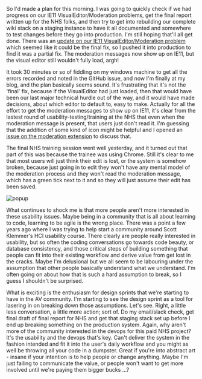 So I'd made a plan for this morning.  I was going to quickly check if we had progress on our IE11 VisualEditor/Moderation problems, get the final report written up for the NHS folks, and then try to get into rebuilding our complete wiki stack on a staging instance to have it all documented and somewhere to test changes before they go into production.  I'm still hoping that'll all get done.  There was an [update on our IE11 VisualEditor/Moderation problem](https://github.com/edwardspec/mediawiki-moderation/issues/9#issuecomment-301893840) which seemed like it could be the final fix, so I pushed it into production to find it was a partial fix.  The moderation messages now show up on IE11, but the visual editor still wouldn't fully load, argh!

It took 30 minutes or so of fiddling on my windows machine to get all the errors recorded and noted in the GitHub issue, and now I'm finally at my blog, and the plan basically seems sound.  It's frustrating that it's not the 'final' fix, because if the VisualEditor had just loaded, then that would have been our last major technical hurdle out of the way, and it would have made decisions, about which editor to default to, easy to make.  Actually for all the effort to get the moderation messages to show up on IE11, it's clear from the lastest round of usability-testing/training at the NHS that even when the moderation message is present, that users just don't read it.  I'm guessing that the addition of some kind of icon might be helpful and I opened an [issue on the moderation extension](https://github.com/edwardspec/mediawiki-moderation/issues/12) to discuss that.

The final NHS training session went well yesterday, and it turned out that part of this was because the trainee was using Chrome.  Still it's clear to me that most users will just think their edit is lost, or the system is somehow broken, because just going in to edit they won't have any mental model of the moderation process and they won't read the moderation message, which has a green tick next to it and so they will just assume their edit has been saved.

![popup](https://www.dropbox.com/s/6o6w0elykokw0zh/Screenshot%202017-05-11%2017.46.02.png?dl=1)

What continues to shock me is that more people aren't more interested in these usability issues.  Maybe being in a community that is all about learning to code, learning to be agile is the wrong place.  There was a point a few years ago where I was trying to help start a community around Scott Klemmer's HCI usability course.  There clearly are people really interested in usability, but so often the coding conversations go towards code beauty, or database consistency, and those critical steps of building something that people can fit into their existing workflow and derive value from get lost in the cracks.  Maybe I'm delusional but we all seem to be labouring under the assumption that other people basically understand what we understand.  I'm often going on about how that is such a hard assumption to break, so I guess I shouldn't be surprised.

What is exciting is the enthusiasm for design sprints that we're starting to have in the AV community.  I'm starting to see the design sprint as a tool for lasering in on breaking down those assumptions.  Let's see.  Right, a little less conversation, a little more action; sort of.  Do my email/slack check, get final draft of final report for NHS and get that staging stack set up before I end up breaking something on the production system.  Again, why aren't more of the community interested in the devops for this paid NHS project?  It's the usability and the devops that's key. Can't deliver the system in the fashion intended and fit it into the user's daily workflow and you might as well be throwing all your code in a dumpster.  Great if you're into abstract art - insane if your intention is to help people or change anything.  Maybe I'm just failing to communicate the value, or people won't want to get more involved until we're paying them bigger bucks ...?
